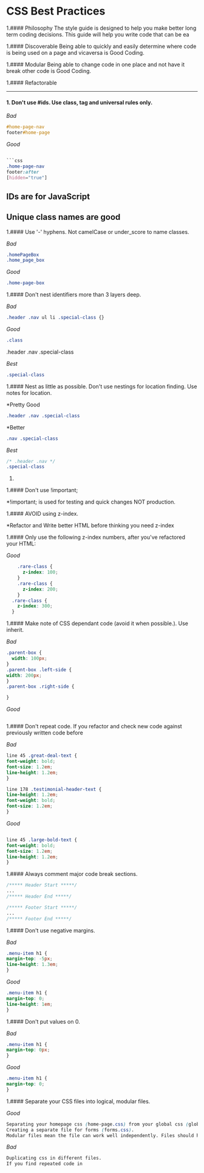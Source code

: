 CSS Best Practices
===========

1.####  Philosophy
The style guide is designed to help you make better long term coding decisions. This guide will help you write code that can be ea

1.####  Discoverable
Being able to quickly and easily determine where code is being used on a page and vicaversa is Good Coding. 

1.####  Modular
Being able to change code in one place and not have it break other code is Good Coding.

1.####  Refactorable

* * *
#### 1. Don't use #ids. Use class, tag and universal rules only.

*Bad*
```css
#home-page-nav
footer#home-page
```

*Good*
```css

```css
.home-page-nav
footer:after
[hidden="true"]
```

## IDs are for JavaScript
## Unique class names are good

1.####  Use '-' hyphens. Not camelCase or under_score to name classes.

*Bad*
```css
.homePageBox
.home_page_box
```

*Good*
```css
.home-page-box
```

1.####  Don't nest identifiers more than 3 layers deep.

*Bad*
```css
.header .nav ul li .special-class {}
```

*Good*
```css 
.class
```

.header .nav .special-class

*Best*
```css
.special-class
```

1.####  Nest as little as possible. Don't use nestings for location finding. Use notes for location.

*Pretty Good
```css
.header .nav .special-class
```

*Better
```css
.nav .special-class
```

*Best*
```css
/* .header .nav */
.special-class
```

1.

1.####  Don't use !important;

*!important; is used for testing and quick changes NOT production.

1.#### AVOID using z-index.

*Refactor and Write better HTML before thinking you need z-index

1.#### Only use the following z-index numbers, after you've refactored your HTML:

*Good*
```css
	.rare-class {
	  z-index: 100;
	}
	.rare-class {
	  z-index: 200;
	} 
  .rare-class {
  	z-index: 300;
  }
```


1.#### Make note of CSS dependant code (avoid it when possible.). Use inherit.

*Bad*
```css
.parent-box {
  width: 100px;
}
.parent-box .left-side {
width: 200px;
}
.parent-box .right-side {

}
```

*Good*
```css

```

1.#### Don't repeat code. If you refactor and check new code against previously written code before

*Bad*
```css
line 45 .great-deal-text {
font-weight: bold;
font-size: 1.2em;
line-height: 1.2em;
}

line 178 .testimonial-header-text {
line-height: 1.2em;
font-weight: bold;
font-size: 1.2em;
}
```

*Good*
```css

line 45 .large-bold-text {
font-weight: bold;
font-size: 1.2em;
line-height: 1.2em;
}
```

1.#### Always comment major code break sections.

```css
/***** Header Start *****/
...
/***** Header End *****/

/***** Footer Start *****/
...
/***** Footer End *****/
```

1.#### Don't use negative margins.

*Bad*
```css 
.menu-item h1 {
margin-top: -5px;
line-height: 1.3em;
}
```

*Good*
```css 
.menu-item h1 {
margin-top: 0;
line-height: 1em;
}
```

1.#### Don't put values on 0.

*Bad*
```css 
.menu-item h1 {
margin-top: 0px;
}
```

*Good*
```css 
.menu-item h1 {
margin-top: 0;
}
```

1.#### Separate your CSS files into logical, modular files.

*Good*
```css
Separating your homepage css (home-page.css) from your global css (global.css).
Creating a separate file for forms (forms.css).
Modular files mean the file can work well independently. Files should have no more than one depency files (global.css).
```

*Bad*
```css
Duplicating css in different files. 
If you find repeated code in 
```

